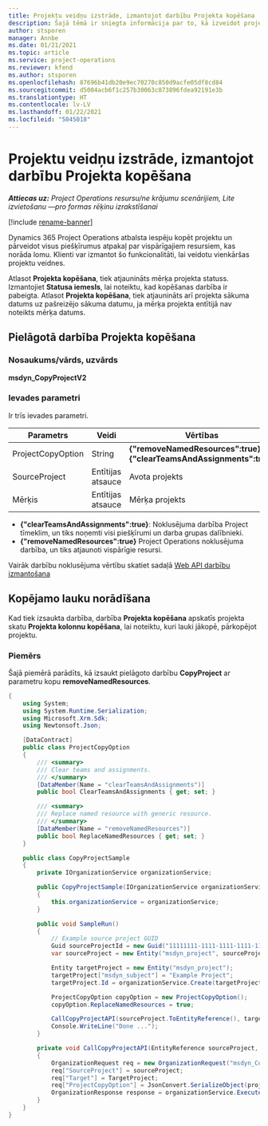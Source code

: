 ```yaml
---
title: Projektu veidņu izstrāde, izmantojot darbību Projekta kopēšana
description: Šajā tēmā ir sniegta informācija par to, kā izveidot projekta veidnes, izmantojot pielāgoto darbību Projekta kopēšana.
author: stsporen
manager: Annbe
ms.date: 01/21/2021
ms.topic: article
ms.service: project-operations
ms.reviewer: kfend
ms.author: stsporen
ms.openlocfilehash: 87696b41db20e9ec70270c850d9acfe05df8cd84
ms.sourcegitcommit: d5004acb6f1c257b30063c873896fdea92191e3b
ms.translationtype: HT
ms.contentlocale: lv-LV
ms.lasthandoff: 01/22/2021
ms.locfileid: "5045018"
---
```

# <a name="develop-project-templates-with-copy-project"></a>Projektu veidņu izstrāde, izmantojot darbību Projekta kopēšana

_**Attiecas uz:** Project Operations resursu/ne krājumu scenārijiem, Lite izvietošanu —pro formas rēķinu izrakstīšanai_

[!include [rename-banner](~/includes/cc-data-platform-banner.md)]

Dynamics 365 Project Operations atbalsta iespēju kopēt projektu un pārveidot visus piešķīrumus atpakaļ par vispārīgajiem resursiem, kas norāda lomu. Klienti var izmantot šo funkcionalitāti, lai veidotu vienkāršas projektu veidnes.

Atlasot **Projekta kopēšana**, tiek atjaunināts mērķa projekta statuss. Izmantojiet **Statusa iemesls**, lai noteiktu, kad kopēšanas darbība ir pabeigta. Atlasot **Projekta kopēšana**, tiek atjaunināts arī projekta sākuma datums uz pašreizējo sākuma datumu, ja mērķa projekta entītijā nav noteikts mērķa datums.

## <a name="copy-project-custom-action"></a>Pielāgotā darbība Projekta kopēšana 

### <a name="name"></a>Nosaukums/vārds, uzvārds 

**msdyn_CopyProjectV2**

### <a name="input-parameters"></a>Ievades parametri
Ir trīs ievades parametri.

| Parametrs          | Veidi   | Vērtības                                                   | 
|--------------------|--------|----------------------------------------------------------|
| ProjectCopyOption  | String | **{"removeNamedResources":true}** vai **{"clearTeamsAndAssignments":true}** |
| SourceProject      | Entītijas atsauce | Avota projekts |
| Mērķis             | Entītijas atsauce | Mērķa projekts |


- **{"clearTeamsAndAssignments":true}**: Noklusējuma darbība Project tīmeklim, un tiks noņemti visi piešķīrumi un darba grupas dalībnieki.
- **{"removeNamedResources":true}** Project Operations noklusējuma darbība, un tiks atjaunoti vispārīgie resursi.

Vairāk darbību noklusējuma vērtību skatiet sadaļā [Web API darbību izmantošana](https://docs.microsoft.com/powerapps/developer/common-data-service/webapi/use-web-api-actions)

## <a name="specify-fields-to-copy"></a>Kopējamo lauku norādīšana 
Kad tiek izsaukta darbība, darbība **Projekta kopēšana** apskatīs projekta skatu **Projekta kolonnu kopēšana**, lai noteiktu, kuri lauki jākopē, pārkopējot projektu.


### <a name="example"></a>Piemērs
Šajā piemērā parādīts, kā izsaukt pielāgoto darbību **CopyProject** ar parametru kopu **removeNamedResources**.
```C#
{
    using System;
    using System.Runtime.Serialization;
    using Microsoft.Xrm.Sdk;
    using Newtonsoft.Json;

    [DataContract]
    public class ProjectCopyOption
    {
        /// <summary>
        /// Clear teams and assignments.
        /// </summary>
        [DataMember(Name = "clearTeamsAndAssignments")]
        public bool ClearTeamsAndAssignments { get; set; }

        /// <summary>
        /// Replace named resource with generic resource.
        /// </summary>
        [DataMember(Name = "removeNamedResources")]
        public bool ReplaceNamedResources { get; set; }
    }

    public class CopyProjectSample
    {
        private IOrganizationService organizationService;

        public CopyProjectSample(IOrganizationService organizationService)
        {
            this.organizationService = organizationService;
        }

        public void SampleRun()
        {
            // Example source project GUID
            Guid sourceProjectId = new Guid("11111111-1111-1111-1111-111111111111");
            var sourceProject = new Entity("msdyn_project", sourceProjectId);

            Entity targetProject = new Entity("msdyn_project");
            targetProject["msdyn_subject"] = "Example Project";
            targetProject.Id = organizationService.Create(targetProject);

            ProjectCopyOption copyOption = new ProjectCopyOption();
            copyOption.ReplaceNamedResources = true;

            CallCopyProjectAPI(sourceProject.ToEntityReference(), targetProject.ToEntityReference(), copyOption);
            Console.WriteLine("Done ...");
        }

        private void CallCopyProjectAPI(EntityReference sourceProject, EntityReference TargetProject, ProjectCopyOption projectCopyOption)
        {
            OrganizationRequest req = new OrganizationRequest("msdyn_CopyProjectV2");
            req["SourceProject"] = sourceProject;
            req["Target"] = TargetProject;
            req["ProjectCopyOption"] = JsonConvert.SerializeObject(projectCopyOption);
            OrganizationResponse response = organizationService.Execute(req);
        }
    }
}
```
